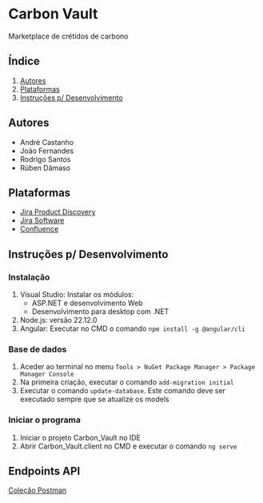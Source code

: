 # Carbon Vault

Marketplace de crétidos de carbono

## Índice

1. [Autores](#autores)
2. [Plataformas](#plataformas)
3. [Instruções p/ Desenvolvimento](#instruções-p-desenvolvimento)

## Autores

- André Castanho
- João Fernandes
- Rodrigo Santos
- Rúben Dâmaso

## Plataformas

- [Jira Product Discovery](https://rdamaso.atlassian.net/jira/polaris/projects/CVPD/ideas/view/5904945)
- [Jira Software](https://rdamaso.atlassian.net/jira/software/c/projects/CV/boards/3)
- [Confluence](https://rdamaso.atlassian.net/jira/polaris/projects/CVPD/ideas/view/5904945)

## Instruções p/ Desenvolvimento

### Instalação

1. Visual Studio: Instalar os módulos:
    - ASP.NET e desenvolvimento Web
    - Desenvolvimento para desktop com .NET
2. Node.js: versão 22.12.0
3. Angular: Executar no CMD o comando `npm install -g @angular/cli`

### Base de dados

1. Aceder ao terminal no menu `Tools > NuGet Package Manager > Package Manager Console`
2. Na primeira criação, executar o comando `add-migration initial`
3. Executar o comando `update-database`. Este comando deve ser executado sempre que se atualize os models

### Iniciar o programa

1. Iniciar o projeto Carbon_Vault no IDE
2. Abrir Carbon_Vault.client no CMD e executar o comando `ng serve`

## Endpoints API

[Coleção Postman](./CV.postman_collection.json)
